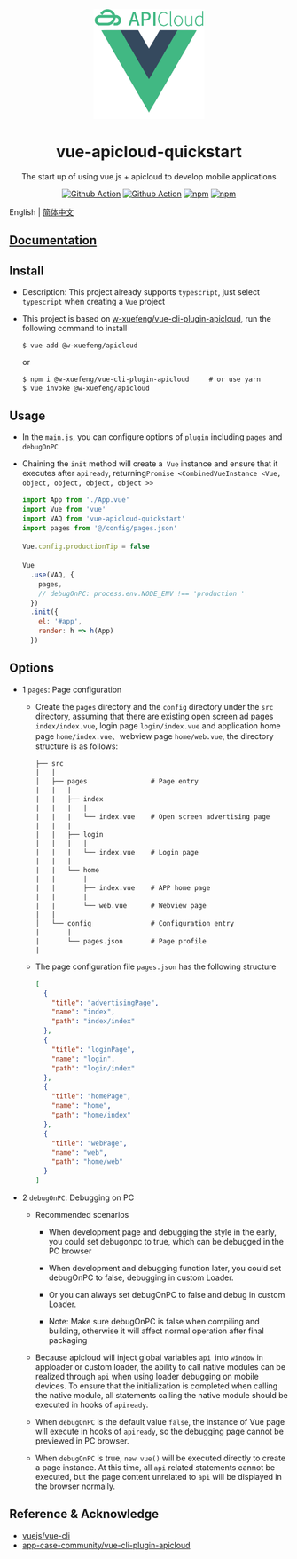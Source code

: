 <div align="center">
  <img width="200" src="./assets/logo.png">
  <h1>vue-apicloud-quickstart</h1>
  <p> The start up of using vue.js + apicloud to develop mobile applications</p>

[![Github Action](https://github.com/w-xuefeng/vue-apicloud-quickstart/workflows/Node%20CI/badge.svg?branch=master)](https://github.com/w-xuefeng/vue-apicloud-quickstart)
[![Github Action](https://github.com/w-xuefeng/vaq-docs/workflows/Docs%20Deploy/badge.svg?branch=master)](https://vaq.wangxuefeng.com.cn)
[![npm](https://img.shields.io/npm/v/vue-apicloud-quickstart?style=flat)](https://www.npmjs.com/package/vue-apicloud-quickstart)
[![npm](https://img.shields.io/npm/dt/vue-apicloud-quickstart?style=flat)](https://www.npmjs.com/package/vue-apicloud-quickstart)

</div>

English | [简体中文](./README_zh.md)

## [Documentation](https://vaq.wangxuefeng.com.cn)

## Install

- Description: This project already supports `typescript`, just select` typescript` when creating a `Vue` project

- This project is based on [w-xuefeng/vue-cli-plugin-apicloud](https://github.com/w-xuefeng/vue-cli-plugin-apicloud), run the following command to install

  ```shell
  $ vue add @w-xuefeng/apicloud
  ```
  
  or
    
  ``` shell
  $ npm i @w-xuefeng/vue-cli-plugin-apicloud     # or use yarn
  $ vue invoke @w-xuefeng/apicloud
  ```


## Usage

- In the `main.js`, you can configure options of `plugin` including `pages` and `debugOnPC`
- Chaining the `init` method will create a` Vue` instance and ensure that it executes after `apiready`, returning` Promise <CombinedVueInstance <Vue, object, object, object, object >> `

  ```js
  import App from './App.vue'
  import Vue from 'vue'
  import VAQ from 'vue-apicloud-quickstart'
  import pages from '@/config/pages.json'

  Vue.config.productionTip = false

  Vue
    .use(VAQ, {
      pages,
      // debugOnPC: process.env.NODE_ENV !== 'production '
    })
    .init({
      el: '#app',
      render: h => h(App)
    })
  ```

## Options

- 1 `pages`: Page configuration

  - Create the `pages` directory and the `config` directory under the `src` directory, assuming that there are existing open screen ad pages
`index/index.vue`, login page `login/index.vue` and application home page `home/index.vue`、webview page `home/web.vue`, the directory structure is as follows:

    ```
    ├── src
    |   |
    │   ├── pages                # Page entry
    |   |   |
    |   |   ├── index
    |   |   |   |
    |   |   |   └── index.vue    # Open screen advertising page
    |   |   |
    |   |   ├── login
    |   |   |   |
    |   |   |   └── index.vue    # Login page
    |   |   |    
    |   |   └── home
    |   |       |
    |   |       ├── index.vue    # APP home page
    |   |       |
    |   |       └── web.vue      # Webview page
    |   |
    │   └── config               # Configuration entry
    |       |
    |       └── pages.json       # Page profile
    |
    ```

  - The page configuration file `pages.json` has the following structure

    ```json
    [
      {
        "title": "advertisingPage",
        "name": "index",
        "path": "index/index"
      },
      {
        "title": "loginPage",
        "name": "login",
        "path": "login/index"
      },
      {
        "title": "homePage",
        "name": "home",
        "path": "home/index"
      },
      {
        "title": "webPage",
        "name": "web",
        "path": "home/web"
      }
    ]
    ```

- 2 `debugOnPC`: Debugging on PC

  - Recommended scenarios 

    - When development page and debugging the style in the early, you could set debugonpc to true, which can be debugged in the PC browser

    - When development and debugging function later, you could set debugOnPC to false, debugging in custom Loader.

    - Or you can always set debugOnPC to false and debug in custom Loader.

    - Note: Make sure debugOnPC is false when compiling and building, otherwise it will affect normal operation after final packaging

  - Because apicloud will inject global variables `api `into `window` in apploader or custom loader, the ability to call native modules can be realized through `api` when using loader debugging on mobile devices. To ensure that the initialization is completed when calling the native module, all statements calling the native module should be executed in hooks of `apiready`.

  - When `debugOnPC` is the default value `false`, the instance of Vue page will execute in hooks of `apiready`, so the debugging page cannot be previewed in PC browser.

  - When `debugOnPC` is true, `new vue()` will be executed directly to create a page instance. At this time, all `api` related statements cannot be executed, but the page content unrelated to `api` will be displayed in the browser normally.
  
  
## Reference & Acknowledge 

- [vuejs/vue-cli](https://github.com/vuejs/vue-cli)
- [app-case-community/vue-cli-plugin-apicloud](https://github.com/app-case-community/vue-cli-plugin-apicloud)